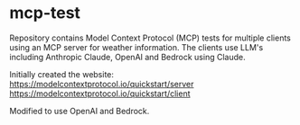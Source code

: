 # mcp-test

Repository contains Model Context Protocol (MCP) tests for multiple clients using an MCP server for weather information.  The clients use LLM's including Anthropic Claude, OpenAI and Bedrock using Claude.

Initially created the website:
https://modelcontextprotocol.io/quickstart/server
https://modelcontextprotocol.io/quickstart/client

Modified to use OpenAI and Bedrock.
